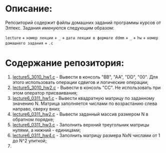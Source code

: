 # Описание:
  
Репозиторий содержит файлы домашних заданий программы курсов от Элтекс. Задания именуются следующим образом:
  
`lecture` + `номер лекции` + `_` + `дата лекции в формате ddmm` + `_` + `hw` + `номер домашнего задания` + `.c`
  
# Содержание репозитория:

1. [lecture5_3010_hw1.c](lecture5_3010_hw1.c) - Вывести в консоль "BB", "AA", "DD", "00". Для этого использовать операции сдвигов и логические операции;
2. [lecture5_3010_hw2.c](lecture5_3010_hw2.c) - Вывести в консоль "CC". Не использовать при этом оператор присваивания;
3. [lecture6_0311_hw1.c](lecture6_0311_hw1.c) - Вывести квадратную матрицу по заданному значению N. Матрица заполняется числами по возрастанию слева направо, сверху вниз;
4. [lecture6_0311_hw2.c](lecture6_0311_hw2.c) - Вывести заданный массив размером N в обратном порядке;
5. [lecture6_0311_hw3.c](lecture6_0311_hw3.c) - Заполнить верхний треугольник матрицы нулями, а нижний - единицами;
6. [lecture6_0311_hw4.c](lecture6_0311_hw4.c) - Заполнить матрицу размера NxN числами от 1 до N^2 улиткой;
7. 